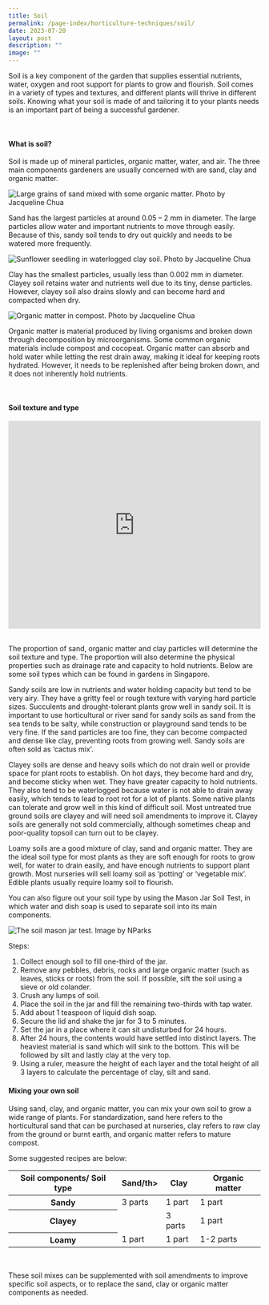```yaml
---
title: Soil
permalink: /page-index/horticulture-techniques/soil/
date: 2023-07-20
layout: post
description: ""
image: ""
---
```

<section>
<p>Soil is a key component of the garden that supplies essential nutrients, water, oxygen and root support for plants to grow and flourish. Soil comes in a variety of types and textures, and different plants will thrive in different soils. Knowing what your soil is made of and tailoring it to your plants needs is an important part of being a successful gardener. </p>
</section>
<br>
<section>
<h4>What is soil?</h4>
<p>Soil is made up of mineral particles, organic matter, water, and air. The three main components gardeners are usually concerned with are sand, clay and organic matter.
</p>
	<img title="Large grains of sand mixed with some organic matter. Photo by Jacqueline Chua" src="/images/Horti%20techniques/Soil_SandySoil_Jacchua.jpg">
	<p>Sand has the largest particles at around 0.05 – 2 mm in diameter. The large particles allow water and important nutrients to move through easily. Because of this, sandy soil tends to dry out quickly and needs to be watered more frequently.</p>
	<img title="Sunflower seedling in waterlogged clay soil. Photo by Jacqueline Chua" src="images/Plant%20problems/waterlogging_jacchua.jpg">
<p>Clay has the smallest particles, usually less than 0.002 mm in diameter. Clayey soil retains water and nutrients well due to its tiny, dense particles. However, clayey soil also drains slowly and can become hard and compacted when dry.</p>
	<img title="Organic matter in compost. Photo by Jacqueline Chua" src="/images/Horti%20techniques/Compost_Jacchua.jpg">
<p>Organic matter is material produced by living organisms and broken down through decomposition by microorganisms. Some common organic materials include compost and cocopeat. Organic matter can absorb and hold water while letting the rest drain away, making it ideal for keeping roots hydrated. However, it needs to be replenished after being broken down, and it does not inherently hold nutrients. </p>
</section>
<br>
<section>
<h4>Soil texture and type</h4>
<iframe width="100%" height="415" src="https://www.youtube.com/embed/YvcBYqCuzwc" title="YouTube video player" frameborder="0" allow="accelerometer; autoplay; clipboard-write; encrypted-media; gyroscope; picture-in-picture; web-share" allowfullscreen=""></iframe>	<br>
	<br>
<p>The proportion of sand, organic matter and clay particles will determine the soil texture and type. The proportion will also determine the physical properties such as drainage rate and capacity to hold nutrients. Below are some soil types which can be found in gardens in Singapore.</p>
<p>Sandy soils are low in nutrients and water holding capacity but tend to be very airy. They have a gritty feel or rough texture with varying hard particle sizes. Succulents and drought-tolerant plants grow well in sandy soil. It is important to use horticultural or river sand for sandy soils as sand from the sea tends to be salty, while construction or playground sand tends to be very fine. If the sand particles are too fine, they can become compacted and dense like clay, preventing roots from growing well. Sandy soils are often sold as ‘cactus mix’.</p>
<p>Clayey soils are dense and heavy soils which do not drain well or provide space for plant roots to establish. On hot days, they become hard and dry, and become sticky when wet. They have greater capacity to hold nutrients. They also tend to be waterlogged because water is not able to drain away easily, which tends to lead to root rot for a lot of plants. Some native plants can tolerate and grow well in this kind of difficult soil. Most untreated true ground soils are clayey and will need soil amendments to improve it. Clayey soils are generally not sold commercially, although sometimes cheap and poor-quality topsoil can turn out to be clayey. </p>
<p>Loamy soils are a good mixture of clay, sand and organic matter. They are the ideal soil type for most plants as they are soft enough for roots to grow well, for water to drain easily, and have enough nutrients to support plant growth. Most nurseries will sell loamy soil as ‘potting’ or ‘vegetable mix’. Edible plants usually require loamy soil to flourish.</p>
<p>You can also figure out your soil type by using the Mason Jar Soil Test, in which water and dish soap is used to separate soil into its main components. </p>
<img title="The soil mason jar test. Image by NParks" src="/images/Horti%20techniques/soilmasonjartest_nparks.png">
<p>Steps:</p>
<ol>
<li>Collect enough soil to fill one-third of the jar.</li>
<li>Remove any pebbles, debris, rocks and large organic matter (such as leaves, sticks or roots) from the soil. If possible, sift the soil using a sieve or old colander.</li>
<li>Crush any lumps of soil.</li>
<li>Place the soil in the jar and fill the remaining two-thirds with tap water.</li>
<li>Add about 1 teaspoon of liquid dish soap.</li>
<li>Secure the lid and shake the jar for 3 to 5 minutes.</li>
<li>Set the jar in a place where it can sit undisturbed for 24 hours.</li>
<li>After 24 hours, the contents would have settled into distinct layers. The heaviest material is sand which will sink to the bottom. This will be followed by silt and lastly clay at the very top.</li>
<li>Using a ruler, measure the height of each layer and the total height of all 3 layers to calculate the percentage of clay, silt and sand.</li>
</ol>
</section>
<section>
<h4>Mixing your own soil</h4>
<p>Using sand, clay, and organic matter, you can mix your own soil to grow a wide range of plants. For standardization, sand here refers to the horticultural sand that can be purchased at nurseries, clay refers to raw clay from the ground or burnt earth, and organic matter refers to mature compost. </p>
<p>Some suggested recipes are below:</p>
<table>
	<thead>
		<tr>
			<th>Soil components/ Soil type</th>
			<th>Sand/th&gt;
			</th><th>Clay</th>
                        <th>Organic matter</th>
		</tr>
	</thead>
	<tbody>
		<tr>
	  	<th>Sandy</th>
			 <td>3 parts</td>
			 <td>1 part</td>
			 <td>1 part</td>
		</tr>
		<tr>
			<th>Clayey</th>
			<td></td>
			<td>3 parts</td>
			<td>1 part</td>
		</tr>
		<tr>
			<th>Loamy</th>
			<td>1 part</td>
			<td>1 part</td>
			<td>1-2 parts</td>
		</tr>
	</tbody>
</table>
<br>
<p>These soil mixes can be supplemented with soil amendments to improve specific soil aspects, or to replace the sand, clay or organic matter components as needed.</p></section>
